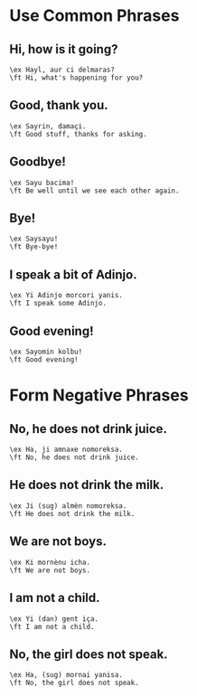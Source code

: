 # Use Common Phrases
## Hi, how is it going?
```ngloss
\ex Hayl, aur ci delmaras?
\ft Hi, what's happening for you?
```

## Good, thank you.
```ngloss
\ex Sayrin, damaçi.
\ft Good stuff, thanks for asking.
```

## Goodbye!
```
\ex Sayu bacima!
\ft Be well until we see each other again.
```

## Bye!
```
\ex Saysayu!
\ft Bye-bye!
```

## I speak a bit of Adinjo.
```
\ex Yi Adinjo morcori yanis.
\ft I speak some Adinjo.
```

## Good evening!
```
\ex Sayomin kolbu!
\ft Good evening!
```

# Form Negative Phrases
## No, he does not drink juice.
```
\ex Ha, ji amnaxe nomoreksa.
\ft No, he does not drink juice.
```

## He does not drink the milk.
```
\ex Ji (sug) almèn nomoreksa.
\ft He does not drink the milk.
```

## We are not boys.
```
\ex Ki mornènu icha.
\ft We are not boys.
```

## I am not a child.
```
\ex Yi (dan) gent iça.
\ft I am not a child.
```

## No, the girl does not speak.
```
\ex Ha, (sug) mornai yanisa.
\ft No, the girl does not speak.
```
